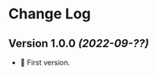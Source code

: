 Change Log
==========

Version 1.0.0 *(2022-09-??)*
----------------------------

* 🎉 First version.